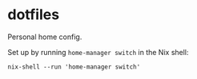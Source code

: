 # dotfiles

Personal home config.

Set up by running `home-manager switch` in the Nix shell:
```shell
nix-shell --run 'home-manager switch'
```

